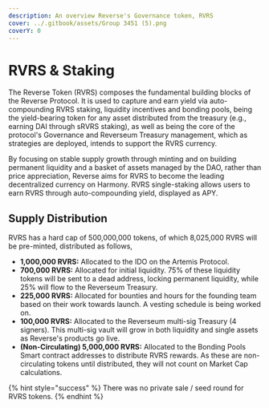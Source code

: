 ```yaml
---
description: An overview Reverse's Governance token, RVRS
cover: ../.gitbook/assets/Group 3451 (5).png
coverY: 0
---
```


# RVRS & Staking

The Reverse Token (RVRS) composes the fundamental building blocks of the Reverse Protocol. It is used to capture and earn yield via auto-compounding RVRS staking, liquidity incentives and bonding pools, being the yield-bearing token for any asset distributed from the treasury (e.g., earning DAI through sRVRS staking), as well as being the core of the protocol's Governance and Reverseum Treasury management, which as strategies are deployed, intends to support the RVRS currency.&#x20;

By focusing on stable supply growth through minting and on building permanent liquidity and a basket of assets managed by the DAO, rather than price appreciation, Reverse aims for RVRS to become the leading decentralized currency on Harmony. RVRS single-staking allows users to earn RVRS through auto-compounding yield, displayed as APY.&#x20;

## Supply Distribution

RVRS has a hard cap of 500,000,000 tokens, of which 8,025,000 RVRS will be pre-minted, distributed as follows,

* **1,000,000 RVRS:** Allocated to the IDO on the Artemis Protocol.
* **700,000 RVRS:** Allocated for initial liquidity. 75% of these liquidity tokens will be sent to a dead address, locking permanent liquidity, while 25% will flow to the Reverseum Treasury.&#x20;
* **225,000 RVRS:** Allocated for bounties and hours for the founding team based on their work towards launch. A vesting schedule is being worked on.
* **100,000 RVRS:** Allocated to the Reverseum multi-sig Treasury (4 signers). This multi-sig vault will grow in both liquidity and single assets as Reverse's products go live.
* **(Non-Circulating) 5,000,000 RVRS:** Allocated to the Bonding Pools Smart contract addresses to distribute RVRS rewards. As these are non-circulating tokens until distributed, they will not count on Market Cap calculations.

{% hint style="success" %}
There was no private sale / seed round for RVRS tokens.
{% endhint %}
